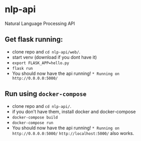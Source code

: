 # nlp-api
Natural Language Processing API

## Get flask running:
  - clone repo and `cd nlp-api/web/`.
  - start venv (download if you dont have it)
  - `export FLASK_APP=hello.py`
  - `flask run`
  - You should now have the api running!
  `* Running on http://0.0.0.0:5000/`

## Run using `docker-compose`
  - clone repo and `cd nlp-api/`.
  - if you don't have them, install docker and docker-compose
  - `docker-compose build`
  - `docker-compose run`
  - You should now have the api running!
  `* Running on http://0.0.0.0:5000/`
  `http://localhost:5000/` also works.
